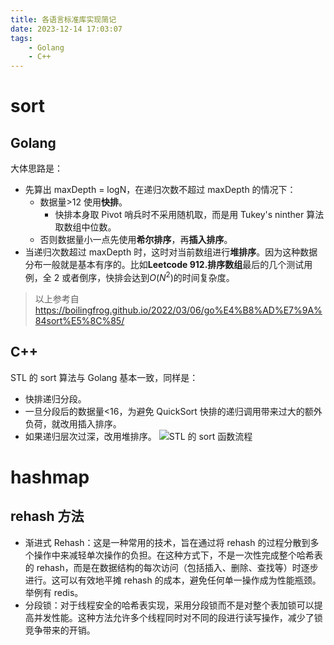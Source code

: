 ```yaml
---
title: 各语言标准库实现简记
date: 2023-12-14 17:03:07
tags: 
    - Golang
    - C++
---
```

# sort
## Golang
大体思路是：
- 先算出 maxDepth = logN，在递归次数不超过 maxDepth 的情况下：
  - 数据量>12 使用**快排**。
    - 快排本身取 Pivot 哨兵时不采用随机取，而是用 Tukey's ninther 算法取数组中位数。
  - 否则数据量小一点先使用**希尔排序**，再**插入排序**。
- 当递归次数超过 maxDepth 时，这时对当前数组进行**堆排序**。因为这种数据分布一般就是基本有序的。比如**Leetcode 912.排序数组**最后的几个测试用例，全 2 或者倒序，快排会达到$O(N^2)$的时间复杂度。

> 以上参考自 
> https://boilingfrog.github.io/2022/03/06/go%E4%B8%AD%E7%9A%84sort%E5%8C%85/

## C++
STL 的 sort 算法与 Golang 基本一致，同样是：
- 快排递归分段。
- 一旦分段后的数据量<16，为避免 QuickSort 快排的递归调用带来过大的额外负荷，就改用插入排序。
- 如果递归层次过深，改用堆排序。
![STL 的 sort 函数流程](https://gg2002.github.io/img/std-function/STL的sort函数流程.png)

# hashmap

## rehash 方法
- 渐进式 Rehash：这是一种常用的技术，旨在通过将 rehash 的过程分散到多个操作中来减轻单次操作的负担。在这种方式下，不是一次性完成整个哈希表的 rehash，而是在数据结构的每次访问（包括插入、删除、查找等）时逐步进行。这可以有效地平摊 rehash 的成本，避免任何单一操作成为性能瓶颈。举例有 redis。
- 分段锁：对于线程安全的哈希表实现，采用分段锁而不是对整个表加锁可以提高并发性能。这种方法允许多个线程同时对不同的段进行读写操作，减少了锁竞争带来的开销。